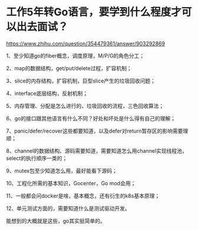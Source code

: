 # 工作5年转Go语言，要学到什么程度才可以出去面试？

https://www.zhihu.com/question/354479361/answer/903292869



1、至少知道go的fiber概念，调度原理，M/P/G的角色分工；

2、map的数据结构，get/put/delete过程，扩容机制；

3、slice的内存结构，扩容机制，巨型slice产生的垃圾回收问题；

4、interface底层结构，反射机制；

5、内存管理、分配是怎么进行的，垃圾回收的流程，三色回收算法；

6、go的接口跟其他语言有什么不同？好处和坏处是什么得有自己的理解；

7、panic/defer/recover这些都要知道，以及defer对return暂存区的影响需要理顺；

8、channel的数据结构、源码需要知道，需要知道怎么用channel实现线程池，select的执行顺序一类的；

9、mutex包至少知道怎么用，最好能看下源码；

10、工程化所需的基本知识，Gocenter，Go mod会用；

11、一般都会问docker是啥，基本概念，还有衍生的k8s基本原理；

12、单元测试方面的，需要知道什么是测试驱动开发。

能想到的大概就是这些，go其实挺简单的。
